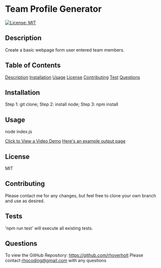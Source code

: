# Team Profile Generator

[![License: MIT](https://img.shields.io/badge/License-MIT-yellow.svg)](https://opensource.org/licenses/MIT)

## Description <a id="description"></a>
Create a basic webpage form user entered team members.

## Table of Contents
[Description](#description)
[Installation](#installation)
[Usage](#usage)
[License](#license)
[Contributing](#contributing)
[Test](#tests)
[Questions](#questions)

## Installation <a id="installation"></a>
Step 1: git clone; Step 2: install node; Step 3: npm install

## Usage <a id="usage"></a>
node index.js

[Click to View a Video Demo](https://watch.screencastify.com/v/ZfmlQuItfzCvkZv7iSGX)
[Here's an example output page](./dist/index.html)

## License <a id="license"></a>
MIT

## Contributing <a id="contributing"></a>
Please contact me for any changes, but feel free to clone your own branch and use as desired.

## Tests <a id="tests"></a>
'npm run test' will execute all existing tests.

## Questions <a id="questions"></a>
To view the GitHub Repository: https://github.com/rhoverholt
Please contact rhocoding@gmail.com with any questions